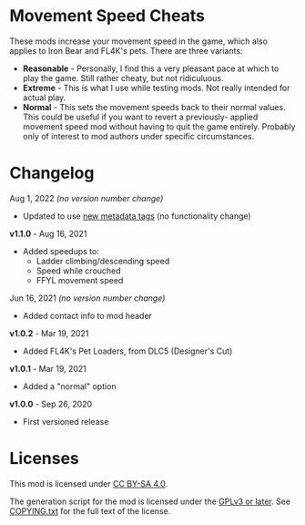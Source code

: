 Movement Speed Cheats
=====================

These mods increase your movement speed in the game, which also applies
to Iron Bear and FL4K's pets.  There are three variants:

* **Reasonable** - Personally, I find this a very pleasant pace at
  which to play the game.  Still rather cheaty, but not ridiculuous.
* **Extreme** - This is what I use while testing mods.  Not really
  intended for actual play.
* **Normal** - This sets the movement speeds back to their normal
  values.  This could be useful if you want to revert a previously-
  applied movement speed mod without having to quit the game entirely.
  Probably only of interest to mod authors under specific circumstances.

Changelog
=========

Aug 1, 2022 *(no version number change)*
 * Updated to use [new metadata tags](https://github.com/apple1417/blcmm-parsing/tree/master/blimp)
   (no functionality change)

**v1.1.0** - Aug 16, 2021
 * Added speedups to:
   * Ladder climbing/descending speed
   * Speed while crouched
   * FFYL movement speed

Jun 16, 2021 *(no version number change)*
 * Added contact info to mod header

**v1.0.2** - Mar 19, 2021
 * Added FL4K's Pet Loaders, from DLC5 (Designer's Cut)

**v1.0.1** - Mar 19, 2021
 * Added a "normal" option

**v1.0.0** - Sep 26, 2020
 * First versioned release
 
Licenses
========

This mod is licensed under [CC BY-SA 4.0](https://creativecommons.org/licenses/by-sa/4.0/).

The generation script for the mod is licensed under the
[GPLv3 or later](https://www.gnu.org/licenses/quick-guide-gplv3.html).
See [COPYING.txt](../../COPYING.txt) for the full text of the license.

